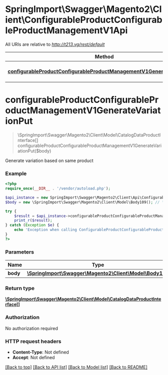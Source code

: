# SpringImport\Swagger\Magento2\Client\ConfigurableProductConfigurableProductManagementV1Api

All URIs are relative to *http://t213.vg/rest/default*

Method | HTTP request | Description
------------- | ------------- | -------------
[**configurableProductConfigurableProductManagementV1GenerateVariationPut**](ConfigurableProductConfigurableProductManagementV1Api.md#configurableProductConfigurableProductManagementV1GenerateVariationPut) | **PUT** /V1/configurable-products/variation | 


# **configurableProductConfigurableProductManagementV1GenerateVariationPut**
> \SpringImport\Swagger\Magento2\Client\Model\CatalogDataProductInterface[] configurableProductConfigurableProductManagementV1GenerateVariationPut($body)



Generate variation based on same product

### Example
```php
<?php
require_once(__DIR__ . '/vendor/autoload.php');

$api_instance = new SpringImport\Swagger\Magento2\Client\Api\ConfigurableProductConfigurableProductManagementV1Api();
$body = new \SpringImport\Swagger\Magento2\Client\Model\Body109(); // \SpringImport\Swagger\Magento2\Client\Model\Body109 | 

try {
    $result = $api_instance->configurableProductConfigurableProductManagementV1GenerateVariationPut($body);
    print_r($result);
} catch (Exception $e) {
    echo 'Exception when calling ConfigurableProductConfigurableProductManagementV1Api->configurableProductConfigurableProductManagementV1GenerateVariationPut: ', $e->getMessage(), PHP_EOL;
}
?>
```

### Parameters

Name | Type | Description  | Notes
------------- | ------------- | ------------- | -------------
 **body** | [**\SpringImport\Swagger\Magento2\Client\Model\Body109**](../Model/\SpringImport\Swagger\Magento2\Client\Model\Body109.md)|  | [optional]

### Return type

[**\SpringImport\Swagger\Magento2\Client\Model\CatalogDataProductInterface[]**](../Model/CatalogDataProductInterface.md)

### Authorization

No authorization required

### HTTP request headers

 - **Content-Type**: Not defined
 - **Accept**: Not defined

[[Back to top]](#) [[Back to API list]](../../README.md#documentation-for-api-endpoints) [[Back to Model list]](../../README.md#documentation-for-models) [[Back to README]](../../README.md)

